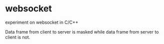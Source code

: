 # websocket
experiment on websocket in C/C++

Data frame from client to server is masked while data frame from server to client is not.

